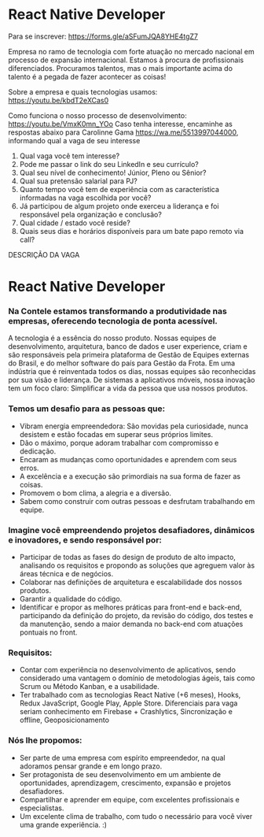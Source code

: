# React Native Developer

Para se inscrever: https://forms.gle/aSFumJQA8YHE4tgZ7
 
Empresa no ramo de tecnologia com forte atuação no mercado nacional em processo de expansão internacional. Estamos à procura de profissionais diferenciados. Procuramos talentos, mas o mais importante acima do talento é a pegada de fazer acontecer as coisas!
 
Sobre a empresa e quais tecnologias usamos: https://youtu.be/kbdT2eXCas0

Como funciona o nosso processo de desenvolvimento: https://youtu.be/VmxK0mn_YOo
Caso tenha interesse, encaminhe as respostas abaixo para Carolinne Gama https://wa.me/5513997044000, informando qual a vaga de seu interesse

1) Qual vaga você tem interesse?
2) Pode me passar o link do seu LinkedIn e seu currículo?
3) Qual seu nível de conhecimento! Júnior, Pleno ou Sênior?
4) Qual sua pretensão salarial para PJ?
5) Quanto tempo você tem de experiência com as característica informadas na vaga escolhida por você?
6) Já participou de algum projeto onde exerceu a liderança e foi responsável pela organização e conclusão?
7) Qual cidade / estado você reside?
8) Quais seus dias e horários disponíveis para um bate papo remoto via call?

DESCRIÇÃO DA VAGA

# React Native Developer

### Na Contele estamos transformando a produtividade nas empresas, oferecendo tecnologia de ponta acessível.
A tecnologia é a essência do nosso produto. Nossas equipes de desenvolvimento, arquitetura, banco de dados e user experience, criam e são responsáveis pela primeira plataforma de Gestão de Equipes externas do Brasil, e do melhor software do país para Gestão da Frota.
Em uma indústria que é reinventada todos os dias, nossas equipes são reconhecidas por sua visão e liderança. De sistemas a aplicativos móveis, nossa inovação tem um foco claro: Simplificar a vida da pessoa que usa nossos produtos.
### Temos um desafio para as pessoas que:
* Vibram energia empreendedora: São movidas pela curiosidade, nunca desistem e estão focadas em superar seus próprios limites.
* Dão o máximo, porque adoram trabalhar com compromisso e dedicação.
* Encaram as mudanças como oportunidades e aprendem com seus erros.
* A excelência e a execução são primordiais na sua forma de fazer as coisas.
* Promovem o bom clima, a alegria e a diversão.
* Sabem como construir com outras pessoas e desfrutam trabalhando em equipe.
### Imagine você empreendendo projetos desafiadores, dinâmicos e inovadores, e sendo responsável por:
* Participar de todas as fases do design de produto de alto impacto, analisando os requisitos e propondo as soluções que agreguem valor às áreas técnica e de negócios.
* Colaborar nas definições de arquitetura e escalabilidade dos nossos produtos.
* Garantir a qualidade do código.
* Identificar e propor as melhores práticas para front-end e back-end, participando da definição do projeto, da revisão do código, dos testes e da manutenção, sendo a maior demanda no back-end com atuações pontuais no front.
### Requisitos:
* Contar com experiência no desenvolvimento de aplicativos, sendo considerado uma vantagem o domínio de metodologias ágeis, tais como Scrum ou Método Kanban, e a usabilidade.
* Ter trabalhado com as tecnologias  React Native (+6 meses), Hooks, Redux JavaScript, Google Play, Apple Store.
Diferenciais para vaga seriam conhecimento em Firebase + Crashlytics, Sincronização e offline,  Geoposicionamento
### Nós lhe propomos:
* Ser parte de uma empresa com espírito empreendedor, na qual adoramos pensar grande e em longo prazo.
* Ser protagonista de seu desenvolvimento em um ambiente de oportunidades, aprendizagem, crescimento, expansão e projetos desafiadores.
* Compartilhar e aprender em equipe, com excelentes profissionais e especialistas.
* Um excelente clima de trabalho, com tudo o necessário para você viver uma grande experiência. :)